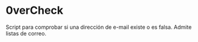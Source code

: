 0verCheck
==========

Script para comprobar si una dirección de e-mail existe o es falsa. Admite listas de correo.
